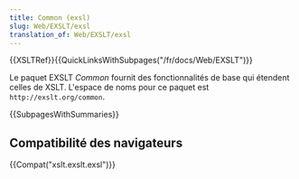 ```yaml
---
title: Common (exsl)
slug: Web/EXSLT/exsl
translation_of: Web/EXSLT/exsl
---
```

{{XSLTRef}}{{QuickLinksWithSubpages("/fr/docs/Web/EXSLT")}}

Le paquet EXSLT <i lang="en">Common</i> fournit des fonctionnalités de base qui étendent celles de XSLT. L'espace de noms pour ce paquet est `http://exslt.org/common`.

{{SubpagesWithSummaries}}

## Compatibilité des navigateurs

{{Compat("xslt.exslt.exsl")}}
